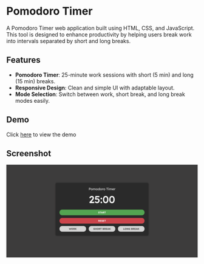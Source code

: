 # Pomodoro Timer

A Pomodoro Timer web application built using HTML, CSS, and JavaScript. This tool is designed to enhance productivity by helping users break work into intervals separated by short and long breaks.

## Features

- **Pomodoro Timer**: 25-minute work sessions with short (5 min) and long (15 min) breaks.
- **Responsive Design**: Clean and simple UI with adaptable layout.
- **Mode Selection**: Switch between work, short break, and long break modes easily.

## Demo

Click [here](https://skylaryhu.github.io/js-pomodoro-timer/) to view the demo

## Screenshot
![Screenshot](Screenshots/screenshot.png)